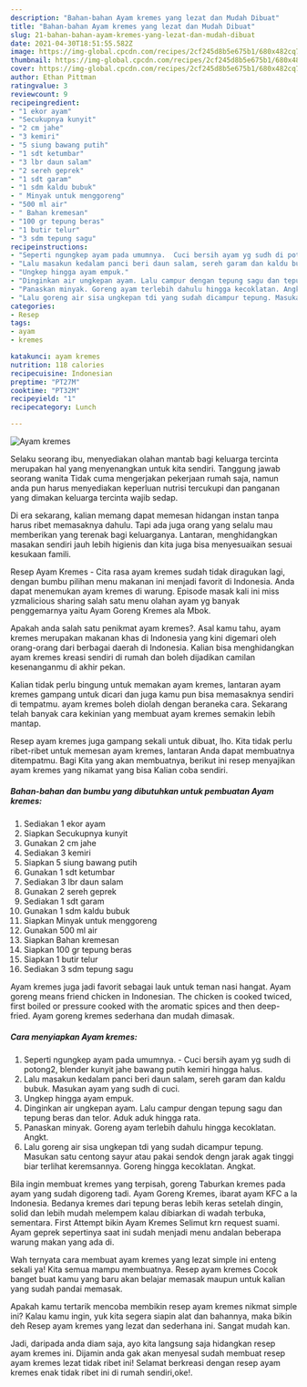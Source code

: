 ```yaml
---
description: "Bahan-bahan Ayam kremes yang lezat dan Mudah Dibuat"
title: "Bahan-bahan Ayam kremes yang lezat dan Mudah Dibuat"
slug: 21-bahan-bahan-ayam-kremes-yang-lezat-dan-mudah-dibuat
date: 2021-04-30T18:51:55.582Z
image: https://img-global.cpcdn.com/recipes/2cf245d8b5e675b1/680x482cq70/ayam-kremes-foto-resep-utama.jpg
thumbnail: https://img-global.cpcdn.com/recipes/2cf245d8b5e675b1/680x482cq70/ayam-kremes-foto-resep-utama.jpg
cover: https://img-global.cpcdn.com/recipes/2cf245d8b5e675b1/680x482cq70/ayam-kremes-foto-resep-utama.jpg
author: Ethan Pittman
ratingvalue: 3
reviewcount: 9
recipeingredient:
- "1 ekor ayam"
- "Secukupnya kunyit"
- "2 cm jahe"
- "3 kemiri"
- "5 siung bawang putih"
- "1 sdt ketumbar"
- "3 lbr daun salam"
- "2 sereh geprek"
- "1 sdt garam"
- "1 sdm kaldu bubuk"
- " Minyak untuk menggoreng"
- "500 ml air"
- " Bahan kremesan"
- "100 gr tepung beras"
- "1 butir telur"
- "3 sdm tepung sagu"
recipeinstructions:
- "Seperti ngungkep ayam pada umumnya.  Cuci bersih ayam yg sudh di potong2, blender kunyit jahe bawang putih kemiri hingga halus."
- "Lalu masakun kedalam panci beri daun salam, sereh garam dan kaldu bubuk. Masukan ayam yang sudh di cuci."
- "Ungkep hingga ayam empuk."
- "Dinginkan air ungkepan ayam. Lalu campur dengan tepung sagu dan tepung beras dan telor. Aduk aduk hingga rata."
- "Panaskan minyak. Goreng ayam terlebih dahulu hingga kecoklatan. Angkt."
- "Lalu goreng air sisa ungkepan tdi yang sudah dicampur tepung. Masukan satu centong sayur atau pakai sendok dengn jarak agak tinggi biar terlihat keremsannya. Goreng hingga kecoklatan. Angkat."
categories:
- Resep
tags:
- ayam
- kremes

katakunci: ayam kremes 
nutrition: 118 calories
recipecuisine: Indonesian
preptime: "PT27M"
cooktime: "PT32M"
recipeyield: "1"
recipecategory: Lunch

---
```



![Ayam kremes](https://img-global.cpcdn.com/recipes/2cf245d8b5e675b1/680x482cq70/ayam-kremes-foto-resep-utama.jpg)

Selaku seorang ibu, menyediakan olahan mantab bagi keluarga tercinta merupakan hal yang menyenangkan untuk kita sendiri. Tanggung jawab seorang  wanita Tidak cuma mengerjakan pekerjaan rumah saja, namun anda pun harus menyediakan keperluan nutrisi tercukupi dan panganan yang dimakan keluarga tercinta wajib sedap.

Di era  sekarang, kalian memang dapat memesan hidangan instan tanpa harus ribet memasaknya dahulu. Tapi ada juga orang yang selalu mau memberikan yang terenak bagi keluarganya. Lantaran, menghidangkan masakan sendiri jauh lebih higienis dan kita juga bisa menyesuaikan sesuai kesukaan famili. 

Resep Ayam Kremes - Cita rasa ayam kremes sudah tidak diragukan lagi, dengan bumbu pilihan menu makanan ini menjadi favorit di Indonesia. Anda dapat menemukan ayam kremes di warung. Episode masak kali ini miss yzmalicious sharing salah satu menu olahan ayam yg banyak penggemarnya yaitu Ayam Goreng Kremes ala Mbok.

Apakah anda salah satu penikmat ayam kremes?. Asal kamu tahu, ayam kremes merupakan makanan khas di Indonesia yang kini digemari oleh orang-orang dari berbagai daerah di Indonesia. Kalian bisa menghidangkan ayam kremes kreasi sendiri di rumah dan boleh dijadikan camilan kesenanganmu di akhir pekan.

Kalian tidak perlu bingung untuk memakan ayam kremes, lantaran ayam kremes gampang untuk dicari dan juga kamu pun bisa memasaknya sendiri di tempatmu. ayam kremes boleh diolah dengan beraneka cara. Sekarang telah banyak cara kekinian yang membuat ayam kremes semakin lebih mantap.

Resep ayam kremes juga gampang sekali untuk dibuat, lho. Kita tidak perlu ribet-ribet untuk memesan ayam kremes, lantaran Anda dapat membuatnya ditempatmu. Bagi Kita yang akan membuatnya, berikut ini resep menyajikan ayam kremes yang nikamat yang bisa Kalian coba sendiri.

<!--inarticleads1-->

##### Bahan-bahan dan bumbu yang dibutuhkan untuk pembuatan Ayam kremes:

1. Sediakan 1 ekor ayam
1. Siapkan Secukupnya kunyit
1. Gunakan 2 cm jahe
1. Sediakan 3 kemiri
1. Siapkan 5 siung bawang putih
1. Gunakan 1 sdt ketumbar
1. Sediakan 3 lbr daun salam
1. Gunakan 2 sereh geprek
1. Sediakan 1 sdt garam
1. Gunakan 1 sdm kaldu bubuk
1. Siapkan  Minyak untuk menggoreng
1. Gunakan 500 ml air
1. Siapkan  Bahan kremesan
1. Siapkan 100 gr tepung beras
1. Siapkan 1 butir telur
1. Sediakan 3 sdm tepung sagu


Ayam kremes juga jadi favorit sebagai lauk untuk teman nasi hangat. Ayam goreng means friend chicken in Indonesian. The chicken is cooked twiced, first boiled or pressure cooked with the aromatic spices and then deep-fried. Ayam goreng kremes sederhana dan mudah dimasak. 

<!--inarticleads2-->

##### Cara menyiapkan Ayam kremes:

1. Seperti ngungkep ayam pada umumnya.  - Cuci bersih ayam yg sudh di potong2, blender kunyit jahe bawang putih kemiri hingga halus.
1. Lalu masakun kedalam panci beri daun salam, sereh garam dan kaldu bubuk. Masukan ayam yang sudh di cuci.
1. Ungkep hingga ayam empuk.
1. Dinginkan air ungkepan ayam. Lalu campur dengan tepung sagu dan tepung beras dan telor. Aduk aduk hingga rata.
1. Panaskan minyak. Goreng ayam terlebih dahulu hingga kecoklatan. Angkt.
1. Lalu goreng air sisa ungkepan tdi yang sudah dicampur tepung. Masukan satu centong sayur atau pakai sendok dengn jarak agak tinggi biar terlihat keremsannya. Goreng hingga kecoklatan. Angkat.


Bila ingin membuat kremes yang terpisah, goreng Taburkan kremes pada ayam yang sudah digoreng tadi. Ayam Goreng Kremes, ibarat ayam KFC a la Indonesia. Bedanya kremes dari tepung beras lebih keras setelah dingin, solid dan lebih mudah melempem kalau dibiarkan di wadah terbuka, sementara. First Attempt bikin Ayam Kremes Selimut krn request suami. Ayam geprek sepertinya saat ini sudah menjadi menu andalan beberapa warung makan yang ada di. 

Wah ternyata cara membuat ayam kremes yang lezat simple ini enteng sekali ya! Kita semua mampu membuatnya. Resep ayam kremes Cocok banget buat kamu yang baru akan belajar memasak maupun untuk kalian yang sudah pandai memasak.

Apakah kamu tertarik mencoba membikin resep ayam kremes nikmat simple ini? Kalau kamu ingin, yuk kita segera siapin alat dan bahannya, maka bikin deh Resep ayam kremes yang lezat dan sederhana ini. Sangat mudah kan. 

Jadi, daripada anda diam saja, ayo kita langsung saja hidangkan resep ayam kremes ini. Dijamin anda gak akan menyesal sudah membuat resep ayam kremes lezat tidak ribet ini! Selamat berkreasi dengan resep ayam kremes enak tidak ribet ini di rumah sendiri,oke!.

